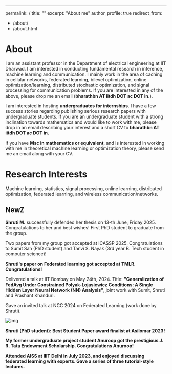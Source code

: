 ---
permalink: /
title: ""
excerpt: "About me"
author_profile: true
redirect_from: 
  - /about/
  - /about.html



# About 

I am an assistant professor in the Department of electrical engineering at IIT Dharwad. I am interested in conducting fundamental research in inference, machine learning and communication. I mainly work in the area of caching in cellular networks, federated learning, bilevel optimization, online optimization/learning, distributed stochastic optimization, and signal processing for communication problems. If you are interested in any of the above, please drop me an email (**bharathbn AT iitdh DOT ac DOT in.**).

I am interested in hosting **undergraduates for internships**. I have a few success stories regarding publishing serious research papers with undergraduate students. If you are an undergraduate student with a strong inclination towards mathematics and would like to work with me, please drop in an email describing your interest and a short CV to **bharathbn AT iitdh DOT ac DOT in.** 

If you have **Msc in mathematics or equivalent**, and is interested in working with me in theoretical machine learning or optimization theory, please send me an email along with your CV. 

# Research Interests

Machine learning, statistics, signal processing, online learning, distributed optimization, federated learning, and wireless communication/networks.


## NewZ

**Shruti M.** successfully defended her thesis on $13$-th June, Friday $2025$. Congratulations to her and best wishes! First PhD student to graduate from the group.

Two papers from my group got accepted at ICASSP $2025$. Congratulations to Sumit Sah (PhD student) and Tanvi S. Nayak ($3$rd year B. Tech student in computer science)!

**Shruti's paper on Federated learning got accepted at TMLR. Congratulations!**

Delivered a talk at IIT Bombay on May 24th, 2024. Title: **"Generalization of FedAvg Under Constrained Polyak-Lojasiewicz Conditions: A Single Hidden Layer Neural Network (NN) Analysis"**, joint work with Sumit, Shruti and Prashant Khanduri.

Gave an invited talk at NCC 2024 on Federated Learning (work done by Shruti).

![img](https://bnbharath.files.wordpress.com/2020/06/img_1282.jpg?w=200)

**Shruti (PhD student): Best Student Paper award finalist at Asilomar 2023!** 

**My former undergraduate project student Anuroop got the prestigious J. R. Tata Endowment Scholarship. Congratulations Anuroop!**

**Attended AISS at IIIT Delhi in July 2023, and enjoyed discussing federated learning with experts. Gave a series of three tutorial-style lectures.**

